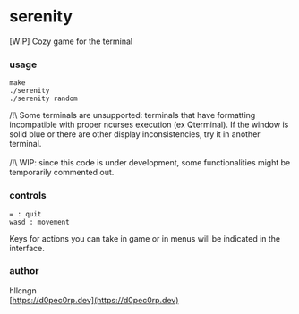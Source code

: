 # serenity
[WIP] Cozy game for the terminal

### usage
```
make
./serenity
./serenity random
```
/!\ Some terminals are unsupported: terminals that have formatting incompatible with proper ncurses execution (ex Qterminal). If the window is solid blue or there are other display inconsistencies, try it in another terminal.\
\
/!\ WIP: since this code is under development, some functionalities might be temporarily commented out.

### controls
```
= : quit
wasd : movement
```
Keys for actions you can take in game or in menus will be indicated in the interface.

### author
hllcngn\
[https://d0pec0rp.dev](https://d0pec0rp.dev)

